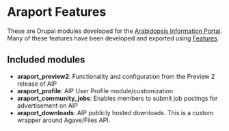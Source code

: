 # Araport Features

These are Drupal modules developed for the [Arabidopsis Information Portal](https://araport.org).
Many of these features have been developed and exported using [Features](https://drupal.org/project/features).

## Included modules

- **araport_preview2**: Functionality and configuration from the Preview 2 release of AIP
- **araport_profile**: AIP User Profile module/customization
- **araport_community_jobs**: Enables members to submit job postings for advertisement on AIP
- **araport_downloads**: AIP publicly hosted downloads. This is a custom wrapper around Agave/Files API.
